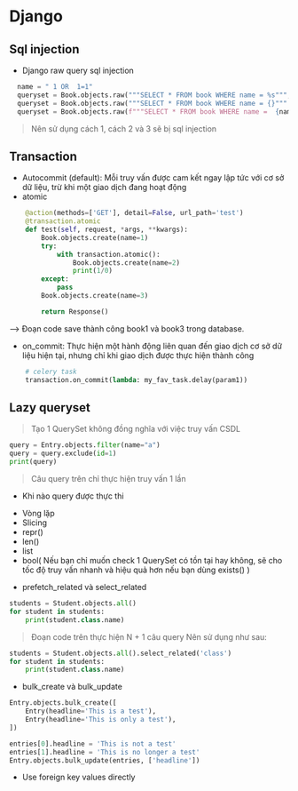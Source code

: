 # Django

## Sql injection 
- Django raw query sql injection 
```python
  name = " 1 OR  1=1"
  queryset = Book.objects.raw("""SELECT * FROM book WHERE name = %s""", [name])
  queryset = Book.objects.raw("""SELECT * FROM book WHERE name = {}""".format(name))
  queryset = Book.objects.raw(f"""SELECT * FROM book WHERE name =  {name}""")
```
> Nên sử dụng cách 1, cách 2 và 3 sẽ bị sql injection

## Transaction
- Autocommit (default): Mỗi truy vấn được cam kết ngay lập tức với cơ sở dữ liệu, trừ khi một giao dịch đang hoạt động
- atomic
```python
    @action(methods=['GET'], detail=False, url_path='test')
    @transaction.atomic
    def test(self, request, *args, **kwargs):
        Book.objects.create(name=1)
        try:
            with transaction.atomic():
                Book.objects.create(name=2)
                print(1/0)
        except:
            pass
        Book.objects.create(name=3)

        return Response()
```
--> Đoạn code save thành công book1 và book3 trong database.
- on_commit: Thực hiện một hành động liên quan đến giao dịch cơ sở dữ liệu hiện tại, nhưng chỉ khi giao dịch được thực hiện thành công
```python
    # celery task
    transaction.on_commit(lambda: my_fav_task.delay(param1))
```

## Lazy queryset
> Tạo 1 QuerySet không đồng nghĩa với việc truy vấn CSDL
```python
query = Entry.objects.filter(name="a")
query = query.exclude(id=1)
print(query)
```
> Câu query trên chỉ thực hiện truy vấn 1 lần
- Khi nào query được thực thi
+ Vòng lặp
+ Slicing
+ repr()
+ len()
+ list
+ bool( Nếu bạn chỉ muốn check 1 QuerySet có tồn tại hay không, sẽ cho tốc độ truy vấn nhanh và hiệu quả hơn nếu bạn dùng exists() )
- prefetch_related và select_related
```python
students = Student.objects.all()
for student in students:
    print(student.class.name)
```
> Đoạn code trên thực hiện N + 1 câu query
> Nên sử dụng như sau:
```python
students = Student.objects.all().select_related('class')
for student in students:
    print(student.class.name)
```
- bulk_create và bulk_update
```python
Entry.objects.bulk_create([
    Entry(headline='This is a test'),
    Entry(headline='This is only a test'),
])
```
```python
entries[0].headline = 'This is not a test'
entries[1].headline = 'This is no longer a test'
Entry.objects.bulk_update(entries, ['headline'])
```
- Use foreign key values directly

